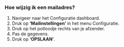### Hoe wijzig ik een mailadres?
1.	Navigeer naar het Configuratie dashboard.
2.	Druk op **‘Mailinstellingen’** in het menu Configuratie. 
3.	Druk op het potloodje rechts van je afzender.
4.	Pas de gegevens.
5.	Druk op **‘OPSLAAN’**. 
